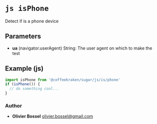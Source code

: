


<!-- @namespace    sugar.js.is -->

# ```js isPhone ```


Detect if is a phone device

## Parameters

- **ua** (navigator.userAgent) String: The user agent on which to make the test



## Example (js)

```js
import isPhone from '@coffeekraken/sugar/js/is/phone'
if (isPhone()) {
  // do something cool...
}
```


### Author
- **Olivier Bossel** <a href="mailto:olivier.bossel@gmail.com">olivier.bossel@gmail.com</a> 



